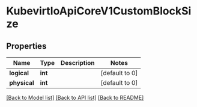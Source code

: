 # KubevirtIoApiCoreV1CustomBlockSize

## Properties
Name | Type | Description | Notes
------------ | ------------- | ------------- | -------------
**logical** | **int** |  | [default to 0]
**physical** | **int** |  | [default to 0]

[[Back to Model list]](../README.md#documentation-for-models) [[Back to API list]](../README.md#documentation-for-api-endpoints) [[Back to README]](../README.md)


